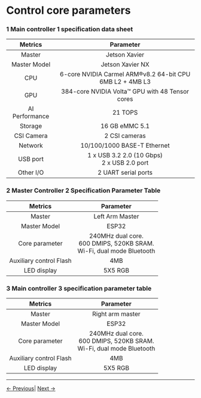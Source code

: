 # Control core parameters
### 1 Main controller 1 specification data sheet

| Metrics | Parameter |
| :---------------: | :----------------: |
| Master | Jetson Xavier       |
| Master Model | Jetson Xavier NX           |
| CPU             | 6-core NVIDIA Carmel ARM®v8.2 64-bit CPU <br> 6MB L2 + 4MB L3 |
| GPU           | 384-core NVIDIA Volta™ GPU with 48 Tensor cores|
| AI Performance | 21 TOPS        |
| Storage | 16 GB eMMC 5.1         |
| CSI Camera | 2 CSI cameras |
| Network | 10/100/1000 BASE-T Ethernet|
| USB port | 1 x USB 3.2 2.0 (10 Gbps) <br> 2 x USB 2.0 port|
| Other I/O | 2 UART serial ports|


### 2 Master Controller 2 Specification Parameter Table

| Metrics | Parameter |
| :---------------: | :----------------: |
| Master | Left Arm Master |
| Master Model | ESP32           |
| Core parameter | 240MHz dual core. <br> 600 DMIPS, 520KB SRAM. <br> Wi-Fi, dual mode Bluetooth |
| Auxiliary control Flash | 4MB                |
| LED display | 5X5 RGB |

### 3 Main controller 3 specification parameter table

| Metrics | Parameter |
| :---------------: | :----------------: |
| Master | Right arm master |
| Master Model | ESP32           |
| Core parameter | 240MHz dual core. <br> 600 DMIPS, 520KB SRAM. <br> Wi-Fi, dual mode Bluetooth |
| Auxiliary control Flash | 4MB                |
| LED display | 5X5 RGB |
---

[← Previous](../2-ProductFeature/2.1-MachineSpecification.md)| [Next →](../2-ProductFeature/2.3-MechanicalStructureParameter.md)